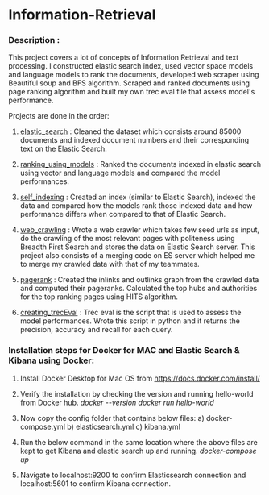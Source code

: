# Information-Retrieval

### Description :
This project covers a lot of concepts of Information Retrieval and text processing. I constructed elastic search index, used vector space models and
language models to rank the documents, developed web scraper using Beautiful soup and BFS algorithm.  Scraped and ranked documents using page ranking
algorithm and built my own trec eval file that assess model's performance.

Projects are done in the order:

1. [elastic_search](/elastic_search) : Cleaned the dataset which consists around 85000 documents and indexed document numbers and their corresponding text on the Elastic Search.

2. [ranking_using_models](/ranking_using_models) : Ranked the documents indexed in elastic search using vector and language models and compared the model performances.

3. [self_indexing](/self_indexing) : Created an index (similar to Elastic Search), indexed the data and compared how the models rank those indexed data and how  performance differs when compared to that of Elastic Search.

4. [web_crawling](/web_crawling) : Wrote a web crawler which takes few seed urls as input, do the crawling of the most relevant pages with politeness using Breadth First Search and stores the data on Elastic Search server. This project also consists of a merging code on ES server which helped me to merge my crawled data with that of my teammates.

5. [pagerank](/pagerank) : Created the inlinks and outlinks graph from the crawled data and computed their pageranks. Calculated the top hubs and authorities for the top ranking pages using HITS algorithm.

6. [creating_trecEval](/creating_trecEval) : Trec eval is the script that is used to assess the model performances. Wrote this script in python and it returns the precision, accuracy and recall for each query.


### Installation steps for Docker for MAC and Elastic Search & Kibana using Docker:

1. Install Docker Desktop for Mac OS from https://docs.docker.com/install/ 
2. Verify the installation by checking the version and running hello-world from Docker hub.
*docker --version*
*docker run hello-world*

3. Now copy the config folder that contains below files:
a) docker-compose.yml
b) elasticsearch.yml
c) kibana.yml

4. Run the below command in the same location where the above files are kept to get Kibana and elastic search up and running.
*docker-compose up*

5. Navigate to localhost:9200 to confirm Elasticsearch connection and localhost:5601 to confirm Kibana connection.


